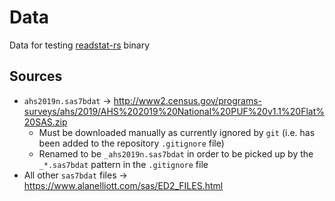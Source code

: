 # Data
Data for testing [readstat-rs](https://github.com/curtisalexander/readstat-rs) binary


## Sources
- `ahs2019n.sas7bdat` &rarr; http://www2.census.gov/programs-surveys/ahs/2019/AHS%202019%20National%20PUF%20v1.1%20Flat%20SAS.zip
  - Must be downloaded manually as currently ignored by `git` (i.e. has been added to the repository `.gitignore` file)
  - Renamed to be `_ahs2019n.sas7bdat` in order to be picked up by the `_*.sas7bdat` pattern in the `.gitignore` file
- All other `sas7bdat` files &rarr; https://www.alanelliott.com/sas/ED2_FILES.html